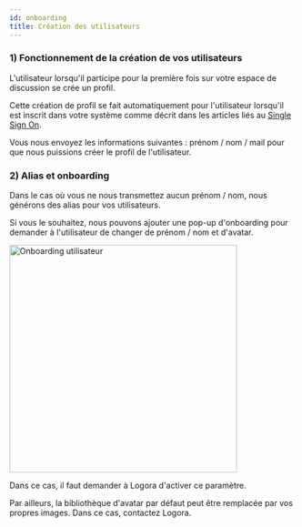 ```yaml
---
id: onboarding
title: Création des utilisateurs
---
```


### 1) Fonctionnement de la création de vos utilisateurs

L'utilisateur lorsqu'il participe pour la première fois sur votre espace de discussion se crée un profil. 

Cette création de profil se fait automatiquement pour l'utilisateur lorsqu'il est inscrit dans votre système comme décrit dans les articles liés au [Single Sign On](../authentication/introduction.md).

Vous nous envoyez les informations suivantes : prénom / nom / mail pour que nous puissions créer le profil de l'utilisateur. 

### 2) Alias et onboarding

Dans le cas où vous ne nous transmettez aucun prénom / nom, nous générons des alias pour vos utilisateurs. 

Si vous le souhaitez, nous pouvons ajouter une pop-up d'onboarding pour demander à l'utilisateur de changer de prénom / nom et d'avatar. 

<img src="/img/onboardingbox.png" alt="Onboarding utilisateur" width="400"/>

Dans ce cas, il faut demander à Logora d'activer ce paramètre. 

Par ailleurs, la bibliothèque d'avatar par défaut peut être remplacée par vos propres images. Dans ce cas, contactez Logora. 
